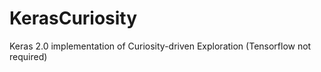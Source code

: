 # KerasCuriosity
Keras 2.0 implementation of Curiosity-driven Exploration (Tensorflow not required)
